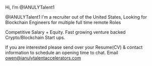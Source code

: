 Hi, I’m @IANULYTalent1 

@IANULYTalent1 I'm a recruiter out of the United States, Looking for Blockchain Engineers for multiple full time remote Roles 

Competitive Salary + Equity. Fast growing venture backed Crypto/Blockchain Start ups. 

 If you are interested please send over your Resume(CV) & contact information to schedule an opening time to chat. Email owen@ianulytalentaccelerators.com
